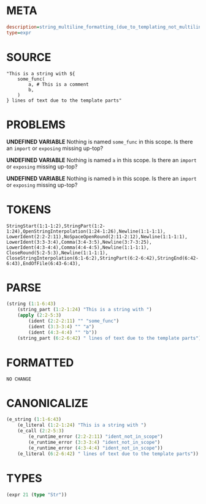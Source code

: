 # META
~~~ini
description=string_multiline_formatting_(due_to_templating_not_multiline_string_literal) (3)
type=expr
~~~
# SOURCE
~~~roc
"This is a string with ${
	some_func(
		a, # This is a comment
		b,
	)
} lines of text due to the template parts"
~~~
# PROBLEMS
**UNDEFINED VARIABLE**
Nothing is named `some_func` in this scope.
Is there an `import` or `exposing` missing up-top?

**UNDEFINED VARIABLE**
Nothing is named `a` in this scope.
Is there an `import` or `exposing` missing up-top?

**UNDEFINED VARIABLE**
Nothing is named `b` in this scope.
Is there an `import` or `exposing` missing up-top?

# TOKENS
~~~zig
StringStart(1:1-1:2),StringPart(1:2-1:24),OpenStringInterpolation(1:24-1:26),Newline(1:1-1:1),
LowerIdent(2:2-2:11),NoSpaceOpenRound(2:11-2:12),Newline(1:1-1:1),
LowerIdent(3:3-3:4),Comma(3:4-3:5),Newline(3:7-3:25),
LowerIdent(4:3-4:4),Comma(4:4-4:5),Newline(1:1-1:1),
CloseRound(5:2-5:3),Newline(1:1-1:1),
CloseStringInterpolation(6:1-6:2),StringPart(6:2-6:42),StringEnd(6:42-6:43),EndOfFile(6:43-6:43),
~~~
# PARSE
~~~clojure
(string (1:1-6:43)
	(string_part (1:2-1:24) "This is a string with ")
	(apply (2:2-5:3)
		(ident (2:2-2:11) "" "some_func")
		(ident (3:3-3:4) "" "a")
		(ident (4:3-4:4) "" "b"))
	(string_part (6:2-6:42) " lines of text due to the template parts"))
~~~
# FORMATTED
~~~roc
NO CHANGE
~~~
# CANONICALIZE
~~~clojure
(e_string (1:1-6:43)
	(e_literal (1:2-1:24) "This is a string with ")
	(e_call (2:2-5:3)
		(e_runtime_error (2:2-2:11) "ident_not_in_scope")
		(e_runtime_error (3:3-3:4) "ident_not_in_scope")
		(e_runtime_error (4:3-4:4) "ident_not_in_scope"))
	(e_literal (6:2-6:42) " lines of text due to the template parts"))
~~~
# TYPES
~~~clojure
(expr 21 (type "Str"))
~~~